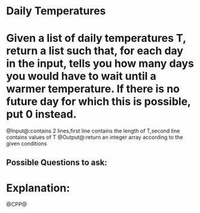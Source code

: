 # Daily Temperatures
# Given a list of daily temperatures T, return a list such that, for each day in the input, tells you how many days you would have to wait until a warmer temperature. If there is no future day for which this is possible, put 0 instead.

@Input@:contains 2 lines,first line contains the length of T,second line contains values of T
@Output@:return an integer array according to the given conditions 


## Possible Questions to ask:

# Explanation:
@CPP@
